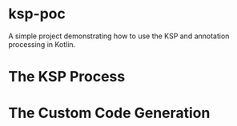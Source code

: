 # ksp-poc

A simple project demonstrating how to use the KSP and annotation processing in Kotlin.

# The KSP Process



# The Custom Code Generation